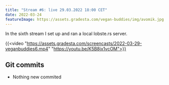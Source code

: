 ```yaml
---
title: "Stream #6: live 29.03.2022 18:00 CET"
date: 2022-03-24
featureImage: https://assets.gradesta.com/vegan-buddies/img/avomik.jpg
---
```


In the sixth stream I set up and ran a local lobste.rs server.

{{<video "https://assets.gradesta.com/screencasts/2022-03-29-veganbuddies6.mp4" "https://youtu.be/K5B8jx1vcOM">}}

Git commits
-------------

- Nothing new commited

